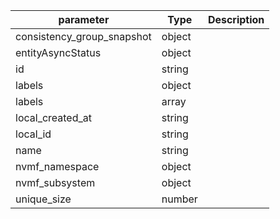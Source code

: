 | parameter | Type | Description |
| ----------- | ----------- |----------- |
| consistency_group_snapshot  |  object  |    |
| entityAsyncStatus  |  object  |    |
| id  |  string  |    |
| labels  |  object  |    |
| labels  |  array  |    |
| local_created_at  |  string  |    |
| local_id  |  string  |    |
| name  |  string  |    |
| nvmf_namespace  |  object  |    |
| nvmf_subsystem  |  object  |    |
| unique_size  |  number  |    |